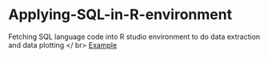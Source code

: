 # Applying-SQL-in-R-environment
Fetching SQL language code into R studio environment to do data extraction and data plotting
</ br>
[Example](https://github.com/JackChu03/Applying-SQL-in-R-environment/blob/main/Jack%20Chu's%20SQL:%20R%20Data%20Wrangling/dwp2.R)
